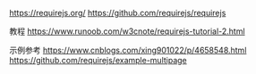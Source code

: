 https://requirejs.org/
https://github.com/requirejs/requirejs



教程
https://www.runoob.com/w3cnote/requirejs-tutorial-2.html



示例参考
https://www.cnblogs.com/xing901022/p/4658548.html
https://github.com/requirejs/example-multipage